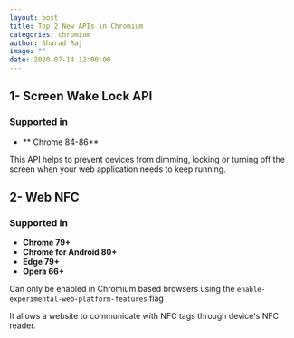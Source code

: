 ```yaml
---
layout: post
title: Top 2 New APIs in Chromium
categories: chromium
author: Sharad Raj
image: ""
date: 2020-07-14 12:00:00
---
```

## 1- Screen Wake Lock API

### Supported in

* ** Chrome 84-86**

This API helps to prevent devices from dimming, locking or turning off the screen when your web application needs to keep running.

## 2- Web NFC

### Supported in

* **Chrome 79+**
* **Chrome for Android 80+**
* **Edge 79+**
* **Opera 66+**

Can only be enabled in Chromium based browsers using the
`enable-experimental-web-platform-features` flag

It allows a website to communicate with NFC tags through device's NFC reader.